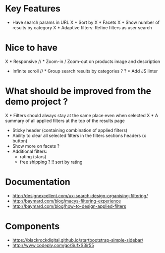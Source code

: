 # Key Features

* Have search params in URL
X * Sort by
X * Facets
X 	* Show number of results by category
X * Adaptive filters: Refine filters as user search


# Nice to have

X * Responsive
// * Zoom-in / Zoom-out on products image and description
* Infinite scroll
// * Group search results by categories ?
? * Add JS linter

# What should be improved from the demo project ?

X * Filters should always stay at the same place even when selected
X * A summary of all applied filters at the top of the results page
* Sticky header (containing combination of applied filters)
* Ability to clear all selected filters in the filters sections headers (x button)
* Show more on facets ?
* Additional filters: 
	* rating (stars)
	* free shipping ?
!! sort by rating



# Documentation

* http://designexcellent.com/ux-search-design-organising-filtering/
* http://baymard.com/blog/macys-filtering-experience
* http://baymard.com/blog/how-to-design-applied-filters

# Components 

* https://blackrockdigital.github.io/startbootstrap-simple-sidebar/
* http://www.codeply.com/go/SufxS3ir55
